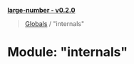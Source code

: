 **[large-number - v0.2.0](../README.md)**

> [Globals](../globals.md) / "internals"

# Module: "internals"
